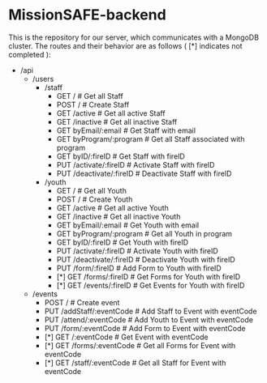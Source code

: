 # MissionSAFE-backend

This is the repository for our server, which communicates with a MongoDB cluster.
The routes and their behavior are as follows ( [*] indicates not completed ):

- /api
    - /users
        - /staff
            - GET / # Get all Staff
            - POST / # Create Staff
            - GET /active # Get all active Staff
            - GET /inactive # Get all inactive Staff
            - GET byEmail/:email # Get Staff with email
            - GET byProgram/:program # Get all Staff associated with program
            - GET byID/:fireID # Get Staff with fireID
            - PUT /activate/:fireID # Activate Staff with fireID
            - PUT /deactivate/:fireID # Deactivate Staff with fireID
        - /youth
            - GET / # Get all Youth
            - POST / # Create Youth
            - GET /active # Get all active Youth
            - GET /inactive # Get all inactive Youth
            - GET byEmail/:email # Get Youth with email
            - GET byProgram/:program # Get all Youth in program
            - GET byID/:fireID # Get Youth with fireID
            - PUT /activate/:fireID # Activate Youth with fireID
            - PUT /deactivate/:fireID # Deactivate Youth with fireID
            - PUT /form/:fireID # Add Form to Youth with fireID
            - [*] GET /forms/:fireID # Get Forms for Youth with fireID
            - [*] GET /events/:fireID # Get Events for Youth with fireID
    - /events
        - POST / # Create event
        - PUT /addStaff/:eventCode # Add Staff to Event with eventCode
        - PUT /attend/:eventCode # Add Youth to Event with eventCode
        - PUT /form/:eventCode # Add Form to Event with eventCode
        - [*] GET /:eventCode # Get Event with eventCode
        - [*] GET /forms/:eventCode # Get all Forms for Event with eventCode
        - [*] GET /staff/:eventCode # Get all Staff for Event with eventCode
            
